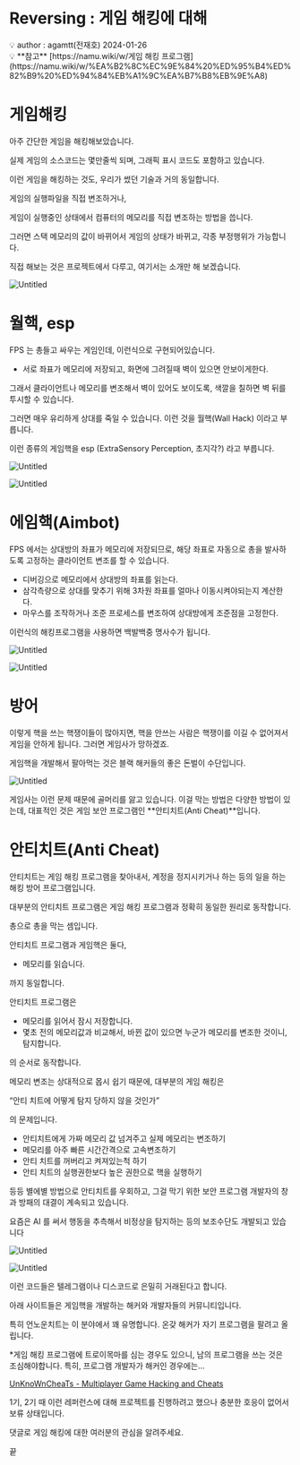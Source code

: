 # Reversing : 게임 해킹에 대해

<aside>
💡 author : agamtt(전재호) 2024-01-26

</aside>

<aside>
💡 **참고**
[https://namu.wiki/w/게임 해킹 프로그램](https://namu.wiki/w/%EA%B2%8C%EC%9E%84%20%ED%95%B4%ED%82%B9%20%ED%94%84%EB%A1%9C%EA%B7%B8%EB%9E%A8)

</aside>

# 게임해킹

아주 간단한 게임을 해킹해보았습니다.

실제 게임의 소스코드는 몇만줄씩 되며, 그래픽 표시 코드도 포함하고 있습니다.

이런 게임을 해킹하는 것도, 우리가 썼던 기술과 거의 동일합니다.

게임의 실행파일을 직접 변조하거나,

게임이 실행중인 상태에서 컴퓨터의 메모리를 직접 변조하는 방법을 씁니다.

그러면 스택 메모리의 값이 바뀌어서 게임의 상태가 바뀌고, 각종 부정행위가 가능합니다.

직접 해보는 것은 프로젝트에서 다루고, 여기서는 소개만 해 보겠습니다.

![Untitled](Untitled%20356.png)

# 월핵, esp

FPS 는 총들고 싸우는 게임인데, 이런식으로 구현되어있습니다.

- 서로 좌표가 메모리에 저장되고, 화면에 그려질때 벽이 있으면 안보이게한다.

그래서 클라이언트나 메모리를 변조해서 벽이 있어도 보이도록, 색깔을 칠하면 벽 뒤를 투시할 수 있습니다.

그러면 매우 유리하게 상대를 죽일 수 있습니다. 이런 것을 월핵(Wall Hack) 이라고 부릅니다.

이런 종류의 게임핵을 esp (ExtraSensory Perception, 초지각?) 라고 부릅니다.

![Untitled](Untitled%20357.png)

![Untitled](Untitled%20358.png)

# 에임핵(Aimbot)

FPS 에서는 상대방의 좌표가 메모리에 저장되므로, 해당 좌표로 자동으로 총을 발사하도록 고정하는 클라이언트 변조를 할 수 있습니다.

- 디버깅으로 메모리에서 상대방의 좌표를 읽는다.
- 삼각측량으로 상대를 맞추기 위해 3차원 좌표를 얼마나 이동시켜야되는지 계산한다.
- 마우스를 조작하거나 조준 프로세스를 변조하여 상대방에게 조준점을 고정한다.

이런식의 해킹프로그램을 사용하면 백발백중 명사수가 됩니다.

![Untitled](Untitled%20359.png)

![Untitled](Untitled%20360.png)

# 방어

이렇게 핵을 쓰는 핵쟁이들이 많아지면, 핵을 안쓰는 사람은 핵쟁이를 이길 수 없어져서 게임을 안하게 됩니다. 그러면 게임사가 망하겠죠.

게임핵을 개발해서 팔아먹는 것은 블랙 해커들의 좋은 돈벌이 수단입니다.

![Untitled](Untitled%20361.png)

게임사는 이런 문제 때문에 골머리를 앓고 있습니다. 이걸 막는 방법은 다양한 방법이 있는데, 대표적인 것은 게임 보안 프로그램인 **안티치트(Anti Cheat)**입니다.

# 안티치트(Anti Cheat)

안티치트는 게임 해킹 프로그램을 찾아내서, 계정을 정지시키거나 하는 등의 일을 하는 해킹 방어 프로그램입니다.

대부분의 안티치트 프로그램은 게임 해킹 프로그램과 정확히 동일한 원리로 동작합니다.

총으로 총을 막는 셈입니다.

안티치트 프로그램과 게임핵은 둘다,

- 메모리를 읽습니다.

까지 동일합니다.

안티치트 프로그램은

- 메모리를 읽어서 잠시 저장합니다.
- 몇초 전의 메모리값과 비교해서, 바뀐 값이 있으면 누군가 메모리를 변조한 것이니, 탐지합니다.

의 순서로 동작합니다.

메모리 변조는 상대적으로 몹시 쉽기 때문에, 대부분의 게임 해킹은

“안티 치트에 어떻게 탐지 당하지 않을 것인가”

의 문제입니다.

- 안티치트에게 가짜 메모리 값 넘겨주고 실제 메모리는 변조하기
- 메모리를 아주 빠른 시간간격으로 고속변조하기
- 안티 치트를 꺼버리고 켜져있는척 하기
- 안티 치트의 실행권한보다 높은 권한으로 핵을 실행하기

등등 별에별 방법으로 안티치트를 우회하고, 그걸 막기 위한 보안 프로그램 개발자의 창과 방패의 대결이 계속되고 있습니다.

요즘은 AI 를 써서 행동을 추측해서 비정상을 탐지하는 등의 보조수단도 개발되고 있습니다

![Untitled](Untitled%20362.png)

![Untitled](Untitled%20363.png)

이런 코드들은 텔레그램이나 디스코드로 은밀히 거래된다고 합니다.

아래 사이트들은 게임핵을 개발하는 해커와 개발자들의 커뮤니티입니다. 

특히 언노운치트는 이 분야에서 꽤 유명합니다. 온갖 해커가 자기 프로그램을 팔려고 올립니다.

*게임 해킹 프로그램에 트로이목마를 심는 경우도 있으니, 남의 프로그램을 쓰는 것은 조심해야합니다. 특히, 프로그램 개발자가 해커인 경우에는…

[UnKnoWnCheaTs - Multiplayer Game Hacking and Cheats](https://www.unknowncheats.me/forum/index.php)

[](https://guidedhacking.com/)

1기, 2기 때 이런 레퍼런스에 대해 프로젝트를 진행하려고 했으나 충분한 호응이 없어서 보류 상태입니다.

댓글로 게임 해킹에 대한 여러분의 관심을 알려주세요.

끝